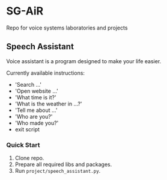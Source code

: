 # SG-AiR
Repo for voice systems laboratories and projects

## Speech Assistant
Voice assistant is a program designed to make your life easier.

Currently available instructions:
- 'Search ...'
- 'Open website ...'
- 'What time is it?'
- 'What is the weather in ...?'
- 'Tell me about ...'
- 'Who are you?'
- 'Who made you?'
- exit script

### Quick Start
1. Clone repo.
2. Prepare all required libs and packages.
3. Run `project/speech_assistant.py`.
